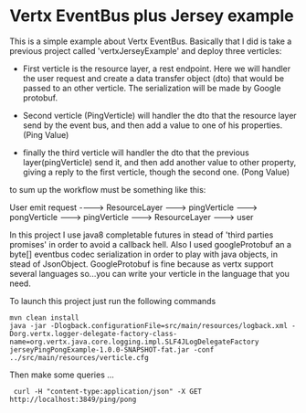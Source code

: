 # Vertx EventBus plus Jersey example

This is a simple example about Vertx EventBus. Basically that I did is take a previous project called 'vertxJerseyExample' and deploy three verticles: 

- First verticle is the resource layer, a rest endpoint. Here we will handler the user request and create a data transfer object (dto) that would be passed to an other verticle. The serialization will be made by Google protobuf. 

- Second verticle (PingVerticle) will handler the dto that the resource layer send by the event bus, and then add a value to one of his properties. (Ping Value) 

- finally the third verticle will handler the dto that the previous layer(pingVerticle) send it, and then add another value to other property, giving a reply to the first verticle, though the second one. (Pong Value)

to sum up the workflow must be something like this:

User emit request ----> ResourceLayer ---> pingVerticle ---> pongVerticle ---> pingVerticle ---> ResourceLayer ---> user

In this project I use java8 completable futures in stead of 'third parties promises' in order to avoid a callback hell. Also I used googleProtobuf an a byte[] eventbus codec serialization in order to play with java objects, in stead of JsonObject. GoogleProtobuf is fine because as vertx support several languages so...you can write your verticle in the language that you need. 

 To launch this project just run the following commands 

 ```
 mvn clean install
 java -jar -Dlogback.configurationFile=src/main/resources/logback.xml -Dorg.vertx.logger-delegate-factory-class-name=org.vertx.java.core.logging.impl.SLF4JLogDelegateFactory jerseyPingPongExample-1.0.0-SNAPSHOT-fat.jar -conf ../src/main/resources/verticle.cfg 
  ```
  
  Then make some queries ...
   
```
 curl -H "content-type:application/json" -X GET http://localhost:3849/ping/pong
```  
  
  
 